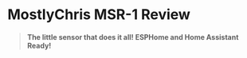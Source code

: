 # MostlyChris MSR-1 Review

> #### The little sensor that does it all! ESPHome and Home Assistant Ready!


